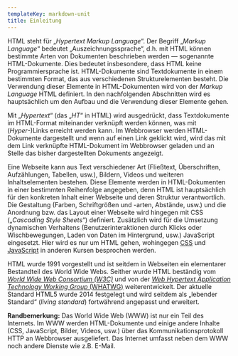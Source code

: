 ```yaml
---
templateKey: markdown-unit
title: Einleitung
---
```


HTML steht für „_Hypertext Markup Language_“. Der Begriff „_Markup Language_“ bedeutet „Auszeichnungssprache“, d.h. mit HTML können bestimmte Arten
von Dokumenten beschrieben werden &mdash; sogenannte HTML-Dokumente.
Dies bedeutet insbesondere, dass HTML keine Programmiersprache ist. HTML-Dokumente
sind Textdokumente in einem bestimmten Format, das aus verschiedenen Strukturelementen
besteht. Die Verwendung dieser Elemente in HTML-Dokumenten wird von der _Markup Language_ HTML definiert. In den nachfolgenden Abschnitten wird es hauptsächlich um den Aufbau
und die Verwendung dieser Elemente gehen.

Mit „_Hypertext_“ (das „_HT_“ in HTML) wird ausgedrückt, dass Textdokumente im HTML-Format miteinander verknüpft werden können, was mit (_Hyper_-)Links erreicht werden kann. Im Webbrowser werden HTML-Dokumente dargestellt und wenn auf einen Link geklickt wird, wird das mit dem
Link verknüpfte HTML-Dokument im Webbrowser geladen und an Stelle das bisher dargestellten
Dokuments angezeigt.

Eine Webseite kann aus Text verschiedener Art (Fließtext, Überschriften, Aufzählungen, Tabellen, usw.), Bildern, Videos und weiteren Inhaltselementen bestehen. Diese Elemente werden in HTML-Dokumenten in einer bestimmten Reihenfolge angegeben, denn
HTML ist hauptsächlich für den konkreten Inhalt einer Webseite und deren Struktur
verantwortlich. Die Gestaltung (Farben, Schriftgrößen und -arten, Abstände, usw.) und die Anordnung bzw. das Layout einer Webseite wird hingegen mit CSS („_Cascading Style Sheets_“) definiert. Zusätzlich wird für die Umsetzung dynamischen Verhaltens (Benutzerinteraktionen durch Klicks oder Wischbewegungen, Laden von Daten im Hintergrund, usw.) JavaScript eingesetzt. Hier wird
es nur um HTML gehen, wohingegen [CSS](/css-kompakt) und [JavaScript](/js-from-java) in anderen Kursen besprochen werden.

HTML wurde 1991 vorgestellt und ist seitdem in Webseiten ein elementarer Bestandteil des World Wide Webs. Seither wurde HTML beständig vom _[World Wide Web Consortium (W3C)](https://w3.org)_ und von der [_Web Hypertext Application Technology Working Group_ (WHATWG)](https://whatwg.org) weiterentwickelt. Der aktuelle Standard HTML5 wurde 2014 festgelegt und wird seitdem als „lebender Standard“ (_living standard_) fortwährend angepasst und erweitert.

**Randbemerkung:** Das World Wide Web (WWW) ist nur ein Teil des Internets. Im WWW werden HTML-Dokumente und einige andere Inhalte (CSS, JavaScript, Bilder, Videos, usw.) über das
Kommunikationsprotokoll HTTP an Webbrowser ausgeliefert. Das Internet umfasst
neben dem WWW noch andere Dienste wie z.B. E-Mail.
